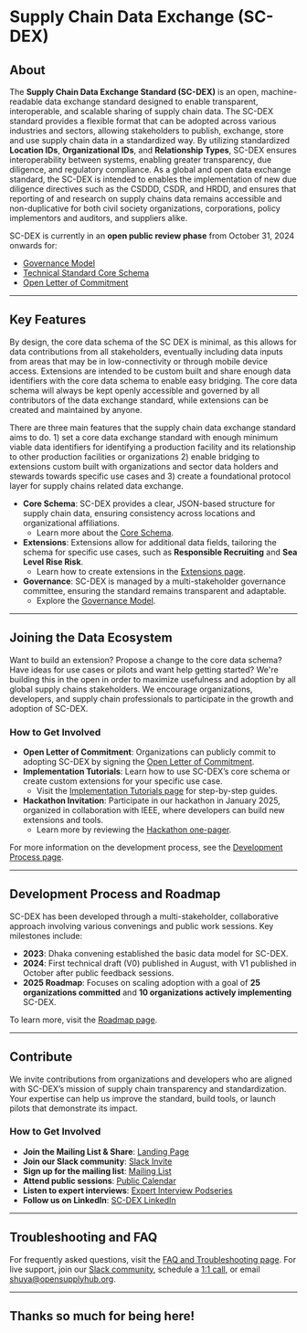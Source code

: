 # **Supply Chain Data Exchange (SC-DEX)**

## **About**

The **Supply Chain Data Exchange Standard (SC-DEX)** is an open, machine-readable data exchange standard designed to enable transparent, interoperable, and scalable sharing of supply chain data. The SC-DEX standard provides a flexible format that can be adopted across various industries and sectors, allowing stakeholders to publish, exchange, store and use supply chain data in a standardized way. By utilizing standardized **Location IDs**, **Organizational IDs**, and **Relationship Types**, SC-DEX ensures interoperability between systems, enabling greater transparency, due diligence, and regulatory compliance. As a global and open data exchange standard, the SC-DEX is intended to enables the implementation of new due diligence directives such as the CSDDD, CSDR, and HRDD, and ensures that reporting of and research on supply chains data remains accessible and non-duplicative for both civil society organizations, corporations, policy implementors and auditors, and suppliers alike.

SC-DEX is currently in an **open public review phase** from October 31, 2024 onwards for:
- [Governance Model](https://docs.google.com/document/d/1m4GJPTr-9cg9yE2G0cyFhhNl5qFRK6j8phr9oVKKgg4/edit)
- [Technical Standard Core Schema](https://github.com/opensupplyhub/supplychaindata.exchange/tree/main/schema)
- [Open Letter of Commitment](https://docs.google.com/document/d/1jRSpEStuhcdS_8SxBHLoW7PWaYlCTEtC1MLYJf_5avo/edit)

---

## **Key Features**

By design, the core data schema of the SC DEX is minimal, as this allows for data contributions from all stakeholders, eventually including data inputs from areas that may be in low-connectivity or through mobile device access. Extensions are intended to be custom built and share enough data identifiers with the core data schema to enable easy bridging. The core data schema will always be kept openly accessible and governed by all contributors of the data exchange standard, while extensions can be created and maintained by anyone.

There are three main features that the supply chain data exchange standard aims to do. 1) set a core data exchange standard with enough minimum viable data identifiers for identifying a production facility and its relationship to other production facilities or organizations 2) enable bridging to extensions custom built with organizations and sector data holders and stewards towards specific use cases and 3) create a foundational protocol layer for supply chains related data exchange.
  
- **Core Schema**: SC-DEX provides a clear, JSON-based structure for supply chain data, ensuring consistency across locations and organizational affiliations.
    - Learn more about the [Core Schema](./wiki/Core-Schema).
- **Extensions**: Extensions allow for additional data fields, tailoring the schema for specific use cases, such as **Responsible Recruiting** and **Sea Level Rise Risk**.
    - Learn how to create extensions in the [Extensions page](./wiki/Extensions-for-Use-Cases).
- **Governance**: SC-DEX is managed by a multi-stakeholder governance committee, ensuring the standard remains transparent and adaptable.
    - Explore the [Governance Model](./wiki/Governance-Model).

---

## **Joining the Data Ecosystem**

Want to build an extension? Propose a change to the core data schema? Have ideas for use cases or pilots and want help getting started? We're building this in the open in order to maximize usefulness and adoption by all global supply chains stakeholders. We encourage organizations, developers, and supply chain professionals to participate in the growth and adoption of SC-DEX.

### **How to Get Involved**
- **Open Letter of Commitment**: Organizations can publicly commit to adopting SC-DEX by signing the [Open Letter of Commitment](./wiki/Open-Letter-of-Commitment).
- **Implementation Tutorials**: Learn how to use SC-DEX’s core schema or create custom extensions for your specific use case.
    - Visit the [Implementation Tutorials page](./wiki/Implementation-Tutorials) for step-by-step guides.
- **Hackathon Invitation**: Participate in our hackathon in January 2025, organized in collaboration with IEEE, where developers can build new extensions and tools.
    - Learn more by reviewing the [Hackathon one-pager](https://docs.google.com/document/d/1IRwKWZGFK8UZV21PYrqWcKy0JQi__W-A4MKd7MVd62w/edit).

For more information on the development process, see the [Development Process page](./wiki/Development-Process).

---

## **Development Process and Roadmap**

SC-DEX has been developed through a multi-stakeholder, collaborative approach involving various convenings and public work sessions. Key milestones include:
- **2023**: Dhaka convening established the basic data model for SC-DEX.
- **2024**: First technical draft (V0) published in August, with V1 published in October after public feedback sessions.
- **2025 Roadmap**: Focuses on scaling adoption with a goal of **25 organizations committed** and **10 organizations actively implementing** SC-DEX.

To learn more, visit the [Roadmap page](./wiki/Roadmap).

---

## **Contribute**

We invite contributions from organizations and developers who are aligned with SC-DEX’s mission of supply chain transparency and standardization. Your expertise can help us improve the standard, build tools, or launch pilots that demonstrate its impact.

### **How to Get Involved**
- **Join the Mailing List & Share**: [Landing Page](https://supplychaindata.exchange/)
- **Join our Slack community**: [Slack Invite](https://join.slack.com/t/supplychainexchange/shared_invite/zt-2h2f0zvhe-J9ksFAHHtmYCs_I2_Nlr0g)
- **Sign up for the mailing list**: [Mailing List](https://supplychaindata.exchange/)
- **Attend public sessions**: [Public Calendar](https://calendar.google.com/calendar/u/0?cid=Y19mZDRkNWE3OTZlZDlhYTEwOTEwYWYxMGZhYWVkMDkyNDdjY2FjNzEzZWY5Yjc3Y2Y0ZDc4NzRkYjIwMzA0Mzk4QGdyb3VwLmNhbGVuZGFyLmdvb2dsZS5jb20)
- **Listen to expert interviews**: [Expert Interview Podseries](https://open.spotify.com/show/6Wwaw6Y0FqpoAcJmnvKzf1)
- **Follow us on LinkedIn**: [SC-DEX LinkedIn](https://www.linkedin.com/showcase/supply-chain-data-exchange/)

---

## **Troubleshooting and FAQ**

For frequently asked questions, visit the [FAQ and Troubleshooting page](./wiki/FAQ-and-Troubleshooting). For live support, join our [Slack community](https://join.slack.com/t/supplychainexchange/shared_invite/zt-2h2f0zvhe-J9ksFAHHtmYCs_I2_Nlr0g), schedule a [1:1 call](https://calendar.app.google/UYyr5qPvNd3RLn5K6), or email [shuya@opensupplyhub.org](mailto:shuya@opensupplyhub.org).

---

## Thanks so much for being here!
